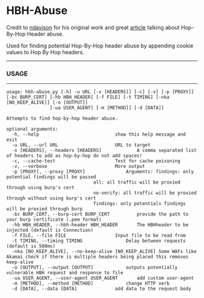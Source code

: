 # HBH-Abuse


Credit to [ndavison](https://gist.github.com/ndavison/298d11b3a77b97c908d63a345d3c624d) for his original work and great [article](https://nathandavison.com/blog/abusing-http-hop-by-hop-request-headers) talking about Hop-By-Hop Header abuse.



Used for finding potential Hop-By-Hop header abuse by appending cookie values to Hop By Hop headers.


***


### USAGE


***


	usage: hbh-abuse.py [-h] -u URL [-x [HEADERS]] [-c] [-v] [-p [PROXY]] [-bc BURP_CERT] [-hb HBH_HEADER] [-f FILE] [-t TIMING] [-nka [NO_KEEP_ALIVE]] [-o [OUTPUT]]
                    [-ua USER_AGENT] [-m [METHOD]] [-d [DATA]]

	Attempts to find hop-by-hop header abuse.

	optional arguments:
	  -h, --help            				show this help message and exit
	  -u URL, --url URL     				URL to target
	  -x [HEADERS], --headers [HEADERS] 			A comma separated list of headers to add as hop-by-hop do not add spaces!
	  -c, --cache-test      				Test for cache poisoning
	  -v, --verbose         				More output
	  -p [PROXY], --proxy [PROXY] 				Arguments: findings: only potential findings will be passed 
									all: all traffic will be proxied through using burp's cert 
									no-verify: all traffic will be proxied through without using burp's cert
									findings: only potentials findings will be proxied through burp
	  -bc BURP_CERT, --burp-cert BURP_CERT 			provide the path to your burp certificate (.pem format)
	  -hb HBH_HEADER, --hbh-header HBH_HEADER 		The HBHheader to be injected (default is Connection)
	  -f FILE, --file FILE  				Input file to be read from
	  -t TIMING, --timing TIMING				Delay between requests (default is 500ms)
	  -nka [NO_KEEP_ALIVE], --no-keep-alive [NO_KEEP_ALIVE]	Some WAFs like Akamai check if there is multiple headers being placed this removes keep-alive
	  -o [OUTPUT], --output [OUTPUT]			outputs potentially vulnerable HBH request and response to file
	  -ua USER_AGENT, --user-agent USER_AGENT 		add custom user-agent
	  -m [METHOD], --method [METHOD]			change HTTP verb
	  -d [DATA], --data [DATA]				add data to the request body
